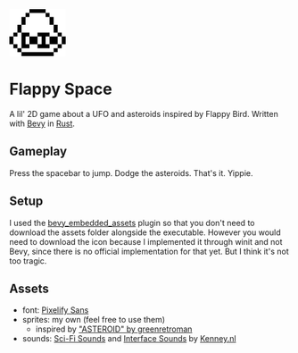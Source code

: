 <img src="assets/icon.png" width=20%/>

# Flappy Space
A lil' 2D game about a UFO and asteroids inspired by Flappy Bird.
Written with [Bevy](https://bevyengine.org) in [Rust](https://rust-lang.org).

## Gameplay
Press the spacebar to jump. Dodge the asteroids. That's it. Yippie.

## Setup
I used the [bevy_embedded_assets](https://github.com/vleue/bevy_embedded_assets) plugin so that you don't need to download the assets folder alongside the executable.
However you would need to download the icon because I implemented it through winit and not Bevy, since there is no official implementation for that yet. But I think it's not too tragic.

## Assets
- font: [Pixelify Sans](https://fonts.google.com/specimen/Pixelify+Sans)
- sprites: my own (feel free to use them)
  - inspired by ["ASTEROID" by greenretroman](http://greenretroman.itch.io/asteroids)
- sounds: [Sci-Fi Sounds](https://kenney.nl/assets/sci-fi-sounds) and [Interface Sounds](https://kenney.nl/assets/interface-sounds) by [Kenney.nl](https://kenney.nl)

